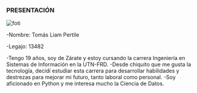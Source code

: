 ### PRESENTACIÓN
![foti](https://user-images.githubusercontent.com/112728308/227095562-d83985be-a60c-49e6-a738-0a0587e49ce8.jpg)

-Nombre: Tomás Liam Pertile

-Legajo: 13482

-Tengo 19 años, soy de Zárate y estoy cursando la carrera Ingeniería en Sistemas de Información en la UTN-FRD.
-Desde chiquito que me gusta la tecnología, decidí estudiar esta carrera para desarrollar habilidades y destrezas para mejorar mi futuro, tanto laboral como personal.
-Soy aficionado en Python y me interesa mucho la Ciencia de Datos.
